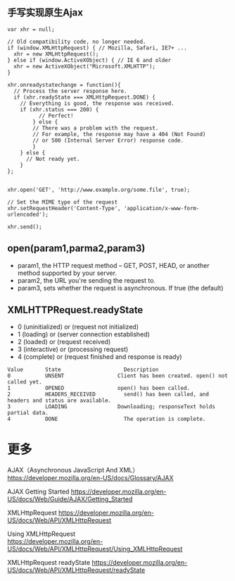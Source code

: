 ## 手写实现原生Ajax
```
var xhr = null;

// Old compatibility code, no longer needed.
if (window.XMLHttpRequest) { // Mozilla, Safari, IE7+ ...
  xhr = new XMLHttpRequest();
} else if (window.ActiveXObject) { // IE 6 and older
  xhr = new ActiveXObject("Microsoft.XMLHTTP");
}

xhr.onreadystatechange = function(){
  // Process the server response here.
  if (xhr.readyState === XMLHttpRequest.DONE) {
    // Everything is good, the response was received.
    if (xhr.status === 200) {
		  // Perfect!
		} else {
	    // There was a problem with the request.
	    // For example, the response may have a 404 (Not Found)
	    // or 500 (Internal Server Error) response code.
		}
	} else {
	  // Not ready yet.
	}
};


xhr.open('GET', 'http://www.example.org/some.file', true);

// Set the MIME type of the request
xhr.setRequestHeader('Content-Type', 'application/x-www-form-urlencoded');

xhr.send();
 ```

## open(param1,parma2,param3)

- param1, the HTTP request method – GET, POST, HEAD, or another method supported by your server.
- param2, the URL you're sending the request to.
- param3, sets whether the request is asynchronous. If true (the default)

## XMLHTTPRequest.readyState

- 0 (uninitialized) or (request not initialized)
- 1 (loading) or (server connection established)
- 2 (loaded) or (request received)
- 3 (interactive) or (processing request)
- 4 (complete) or (request finished and response is ready)

```
Value	    State	                 Description
0	        UNSENT	               Client has been created. open() not called yet.
1	        OPENED	               open() has been called.
2	        HEADERS_RECEIVED	     send() has been called, and headers and status are available.
3	        LOADING	               Downloading; responseText holds partial data.
4	        DONE	                 The operation is complete.
```

# 更多  

AJAX（Asynchronous JavaScript And XML）
https://developer.mozilla.org/en-US/docs/Glossary/AJAX

AJAX Getting Started 
https://developer.mozilla.org/en-US/docs/Web/Guide/AJAX/Getting_Started  

XMLHttpRequest 
https://developer.mozilla.org/en-US/docs/Web/API/XMLHttpRequest    

Using XMLHttpRequest  
https://developer.mozilla.org/en-US/docs/Web/API/XMLHttpRequest/Using_XMLHttpRequest  

XMLHttpRequest readyState
https://developer.mozilla.org/en-US/docs/Web/API/XMLHttpRequest/readyState  